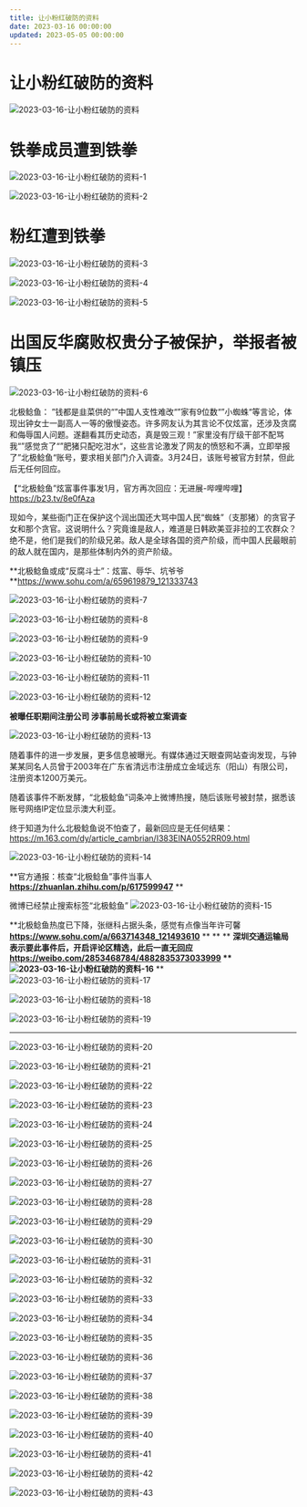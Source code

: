 ```yaml
---
title: 让小粉红破防的资料
date: 2023-03-16 00:00:00
updated: 2023-05-05 00:00:00
---
```



# 让小粉红破防的资料

![2023-03-16-让小粉红破防的资料](assets/2023-03-16-让小粉红破防的资料.jpeg)

# 铁拳成员遭到铁拳
![2023-03-16-让小粉红破防的资料-1](assets/2023-03-16-让小粉红破防的资料-1.jpeg)

![2023-03-16-让小粉红破防的资料-2](assets/2023-03-16-让小粉红破防的资料-2.jpeg)

# 粉红遭到铁拳
![2023-03-16-让小粉红破防的资料-3](assets/2023-03-16-让小粉红破防的资料-3.jpeg)

![2023-03-16-让小粉红破防的资料-4](assets/2023-03-16-让小粉红破防的资料-4.jpeg)

![2023-03-16-让小粉红破防的资料-5](assets/2023-03-16-让小粉红破防的资料-5.jpeg)



# 出国反华腐败权贵分子被保护，举报者被镇压
![2023-03-16-让小粉红破防的资料-6](assets/2023-03-16-让小粉红破防的资料-6.jpeg)

北极鲶鱼：
”钱都是韭菜供的“”中国人支性难改“”家有9位数“”小蜘蛛“等言论，体现出钟女士一副高人一等的傲慢姿态。许多网友认为其言论不仅炫富，还涉及贪腐和侮辱国人问题。遂翻看其历史动态，真是毁三观！”家里没有厅级干部不配骂我“”感觉贪了“”肥猪只配吃泔水“，这些言论激发了网友的愤怒和不满，立即举报了”北极鲶鱼“账号，要求相关部门介入调查。3月24日，该账号被官方封禁，但此后无任何回应。

【“北极鲶鱼”炫富事件事发1月，官方再次回应：无进展-哔哩哔哩】 https://b23.tv/8e0fAza

现如今，某些衙门正在保护这个润出国还大骂中国人民“蜘蛛”（支那猪）的贪官子女和那个贪官。这说明什么？究竟谁是敌人，难道是日韩欧美亚非拉的工农群众？绝不是，他们是我们的阶级兄弟。敌人是全球各国的资产阶级，而中国人民最眼前的敌人就在国内，是那些体制内外的资产阶级。

**北极鲶鱼或成“反腐斗士”：炫富、辱华、坑爷爷 **https://www.sohu.com/a/659619879_121333743

![2023-03-16-让小粉红破防的资料-7](assets/2023-03-16-让小粉红破防的资料-7.jpeg)

![2023-03-16-让小粉红破防的资料-8](assets/2023-03-16-让小粉红破防的资料-8.jpeg)

![2023-03-16-让小粉红破防的资料-9](assets/2023-03-16-让小粉红破防的资料-9.jpeg)

![2023-03-16-让小粉红破防的资料-10](assets/2023-03-16-让小粉红破防的资料-10.jpeg)

![2023-03-16-让小粉红破防的资料-11](assets/2023-03-16-让小粉红破防的资料-11.jpeg)

![2023-03-16-让小粉红破防的资料-12](assets/2023-03-16-让小粉红破防的资料-12.jpeg)

**被曝任职期间注册公司 涉事前局长或将被立案调查**

![2023-03-16-让小粉红破防的资料-13](assets/2023-03-16-让小粉红破防的资料-13.jpeg)

随着事件的进一步发展，更多信息被曝光。有媒体通过天眼查网站查询发现，与钟某某同名人员曾于2003年在广东省清远市注册成立金域远东（阳山）有限公司，注册资本1200万美元。

随着该事件不断发酵，“北极鲶鱼”词条冲上微博热搜，随后该账号被封禁，据悉该账号网络IP定位显示澳大利亚。

终于知道为什么北极鲶鱼说不怕查了，最新回应是无任何结果：https://m.163.com/dy/article_cambrian/I383EINA0552RR09.html

![2023-03-16-让小粉红破防的资料-14](assets/2023-03-16-让小粉红破防的资料-14.jpeg)

**官方通报：核查“北极鲶鱼”事件当事人 ****https://zhuanlan.zhihu.com/p/617599947****
**

微博已经禁止搜索标签“北极鲶鱼”
![2023-03-16-让小粉红破防的资料-15](assets/2023-03-16-让小粉红破防的资料-15.png)

**北极鲶鱼热度已下降，张继科占据头条，感觉有点像当年许可馨 ****https://www.sohu.com/a/663714348_121493610****
**
**
**
**深圳交通运输局表示要此事件后，开启评论区精选，此后一直无回应 ****https://weibo.com/2853468784/4882835373033999****
**
![2023-03-16-让小粉红破防的资料-16](assets/2023-03-16-让小粉红破防的资料-16.jpeg)**
**
![2023-03-16-让小粉红破防的资料-17](assets/2023-03-16-让小粉红破防的资料-17.jpeg)

![2023-03-16-让小粉红破防的资料-18](assets/2023-03-16-让小粉红破防的资料-18.jpeg)

![2023-03-16-让小粉红破防的资料-19](assets/2023-03-16-让小粉红破防的资料-19.jpeg)

---------------
![2023-03-16-让小粉红破防的资料-20](assets/2023-03-16-让小粉红破防的资料-20.jpeg)

![2023-03-16-让小粉红破防的资料-21](assets/2023-03-16-让小粉红破防的资料-21.jpeg)

![2023-03-16-让小粉红破防的资料-22](assets/2023-03-16-让小粉红破防的资料-22.jpeg)

![2023-03-16-让小粉红破防的资料-23](assets/2023-03-16-让小粉红破防的资料-23.jpeg)

![2023-03-16-让小粉红破防的资料-24](assets/2023-03-16-让小粉红破防的资料-24.jpeg)

![2023-03-16-让小粉红破防的资料-25](assets/2023-03-16-让小粉红破防的资料-25.jpeg)

![2023-03-16-让小粉红破防的资料-26](assets/2023-03-16-让小粉红破防的资料-26.jpeg)

![2023-03-16-让小粉红破防的资料-27](assets/2023-03-16-让小粉红破防的资料-27.jpeg)

![2023-03-16-让小粉红破防的资料-28](assets/2023-03-16-让小粉红破防的资料-28.jpeg)

![2023-03-16-让小粉红破防的资料-29](assets/2023-03-16-让小粉红破防的资料-29.jpeg)

![2023-03-16-让小粉红破防的资料-30](assets/2023-03-16-让小粉红破防的资料-30.jpeg)

![2023-03-16-让小粉红破防的资料-31](assets/2023-03-16-让小粉红破防的资料-31.jpeg)

![2023-03-16-让小粉红破防的资料-32](assets/2023-03-16-让小粉红破防的资料-32.jpeg)

![2023-03-16-让小粉红破防的资料-33](assets/2023-03-16-让小粉红破防的资料-33.jpeg)

![2023-03-16-让小粉红破防的资料-34](assets/2023-03-16-让小粉红破防的资料-34.jpeg)

![2023-03-16-让小粉红破防的资料-35](assets/2023-03-16-让小粉红破防的资料-35.jpeg)

![2023-03-16-让小粉红破防的资料-36](assets/2023-03-16-让小粉红破防的资料-36.jpeg)

![2023-03-16-让小粉红破防的资料-37](assets/2023-03-16-让小粉红破防的资料-37.jpeg)

![2023-03-16-让小粉红破防的资料-38](assets/2023-03-16-让小粉红破防的资料-38.png)

![2023-03-16-让小粉红破防的资料-39](assets/2023-03-16-让小粉红破防的资料-39.png)

![2023-03-16-让小粉红破防的资料-40](assets/2023-03-16-让小粉红破防的资料-40.jpeg)

![2023-03-16-让小粉红破防的资料-41](assets/2023-03-16-让小粉红破防的资料-41.jpeg)

![2023-03-16-让小粉红破防的资料-42](assets/2023-03-16-让小粉红破防的资料-42.jpeg)

![2023-03-16-让小粉红破防的资料-43](assets/2023-03-16-让小粉红破防的资料-43.jpeg)

